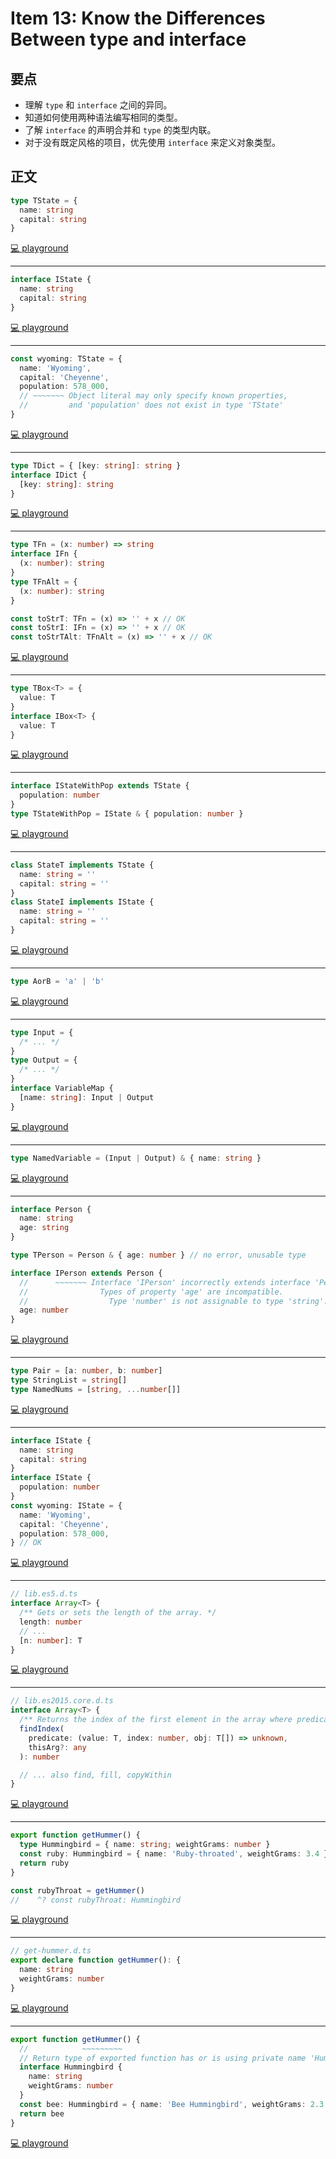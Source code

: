 # Item 13: Know the Differences Between type and interface

## 要点

- 理解 `type` 和 `interface` 之间的异同。
- 知道如何使用两种语法编写相同的类型。
- 了解 `interface` 的声明合并和 `type` 的类型内联。
- 对于没有既定风格的项目，优先使用 `interface` 来定义对象类型。

## 正文

```ts
type TState = {
  name: string
  capital: string
}
```

[💻 playground](https://www.typescriptlang.org/play/?ts=5.4.5#code/C4TwDgpgBAKgysAhsaBeKBvAUFKA7RAWwgC4oBnYAJwEs8BzAbhygGNEwakAbMy2hswC+zIA)

---

```ts
interface IState {
  name: string
  capital: string
}
```

[💻 playground](https://www.typescriptlang.org/play/?ts=5.4.5#code/C4TwDgpgBAKgysAhsaBeKBvAUFKA7RAWwgC4oBnYAJwEs8BzAbhygGNEwakAbMy2hswC+zOiioAzRK2gBJBMmjZcBYn2p0mLdpx7qBWoViA)

---

```ts
const wyoming: TState = {
  name: 'Wyoming',
  capital: 'Cheyenne',
  population: 578_000,
  // ~~~~~~~ Object literal may only specify known properties,
  //         and 'population' does not exist in type 'TState'
}
```

[💻 playground](https://www.typescriptlang.org/play/?ts=5.4.5#code/C4TwDgpgBAKgysAhsaBeKBvAUFKA7RAWwgC4oBnYAJwEs8BzAbhygGNEwakAbMy2hswC+zOiioAzRK2gBJBMmjZcBYn2p0mLdpx7qBWoVlYB7PJSgB3ECcKay8JCijpl+IqSgByAOo27DF4ANNocXIi83gDCABYQIBB4eBDBLGAmYACu3Mg0ZmQArADsABwA+gAMVSwA9DVQAH5NzQ1QAPIARgBWEKzAUNxcEFQRUISIIFBm3JPkkKw0EpMA1ngmlnhQYFQZw8A0EOQhuHW4Z+eIeAAm3ulZOftmXlBXJof4Jv0QAB40FnRQUCQbyORReLAiLBAA)

---

```ts
type TDict = { [key: string]: string }
interface IDict {
  [key: string]: string
}
```

[💻 playground](https://www.typescriptlang.org/play/?ts=5.4.5#code/C4TwDgpgBAKgysAhsaBeKBvAUFKA7RAWwgC4oBnYAJwEs8BzAbhygGNEwakAbMy2hswC+zOiioAzRK2gBJBMmjZcBYn2p0mLdpx7qBWoVlCRYAERqtgUdBigBtANYQQ+zQF03DKCKxiIktJyFlaYLE4uXvSeFBqCWEZAA)

---

```ts
type TFn = (x: number) => string
interface IFn {
  (x: number): string
}
type TFnAlt = {
  (x: number): string
}

const toStrT: TFn = (x) => '' + x // OK
const toStrI: IFn = (x) => '' + x // OK
const toStrTAlt: TFnAlt = (x) => '' + x // OK
```

[💻 playground](https://www.typescriptlang.org/play/?ts=5.4.5#code/C4TwDgpgBAKgysAhsaBeKBvAUFKA7RAWwgC4oBnYAJwEs8BzAbhygGNEwakAbMy2hswC+zOiioAzRK2gBJBMmjZcBYn2p0mLdpx7qBWoVlCRYAMTxR0ACgAeZPAFdCAIwhUAlFYB8FDYKwxdykZKFkLTBY7B2c3T31NYWNwaBgLAEFuYCtI3Gj8WPcPBICRLCxWAHs8SihgSoQqGDI0y3RbHygAci6oAGooW0ZcAHoRqAB5AGkK6tr6xtkycLbBzp7+weGoMcmZqprsheoYTOAWjKycjtRfDYGh0fHprCA)

---

```ts
type TBox<T> = {
  value: T
}
interface IBox<T> {
  value: T
}
```

[💻 playground](https://www.typescriptlang.org/play/?ts=5.4.5#code/C4TwDgpgBAKgysAhsaBeKBvAUFKA7RAWwgC4oBnYAJwEs8BzAbhygGNEwakAbMy2hswC+zOiioAzRK2gBJBMmjZcBYn2p0mLdpx7qBWoVlCRYAIQD2ADwA8MAHxR0yqADdE3AK6lYw0XnEpGShZS1sHTBZ3Lx8YYSwgA)

---

```ts
interface IStateWithPop extends TState {
  population: number
}
type TStateWithPop = IState & { population: number }
```

[💻 playground](https://www.typescriptlang.org/play/?ts=5.4.5#code/C4TwDgpgBAKgysAhsaBeKBvAUFKA7RAWwgC4oBnYAJwEs8BzAbhygGNEwakAbMy2hswC+zOiioAzRK2gBJBMmjZcBYn2p0mLdpx7qBWoVjERJ0uQpQB1LgAsACgHswUCAA8UeACblYlpSxgzgCu3Mg0jnhkeMGEAEamwligkH5I1nZOLujy6dAAZJhQQWCh4ZHRsQlUjFAiWEA)

---

```ts
class StateT implements TState {
  name: string = ''
  capital: string = ''
}
class StateI implements IState {
  name: string = ''
  capital: string = ''
}
```

[💻 playground](https://www.typescriptlang.org/play/?ts=5.4.5#code/C4TwDgpgBAKgysAhsaBeKBvAUFKA7RAWwgC4oBnYAJwEs8BzAbhygGNEwakAbMy2hswC+zOiioAzRK2gBJBMmjZcBYn2p0mLdpx7qBWoVlbdE5clAUoYUGoTDcIxPMAvwkKTC1WkKGhlDoAORBzLg6XIi8fgaBUCHCxqbmlh4Qsrb2js6uUPJpXipEvvyacQnaHJHRpQHBoVhGQA)

---

```ts
type AorB = 'a' | 'b'
```

[💻 playground](https://www.typescriptlang.org/play/?ts=5.4.5#code/C4TwDgpgBAgg9gJwEJQLxQOQEMNQD6YBGGA3AFBA)

---

```ts
type Input = {
  /* ... */
}
type Output = {
  /* ... */
}
interface VariableMap {
  [name: string]: Input | Output
}
```

[💻 playground](https://www.typescriptlang.org/play/?ts=5.4.5#code/C4TwDgpgBAkgdmArsKBeKBvKB6AVFAOiKl2ygF8BuAKFEigHlkkV0s9DjSKaBLOYBABOAMwCGAY2gA1MUN5iARgBsIAWTFhM1KFADacMQFsIALigBnYPLgBzALrn4LKAB9GzZDXLUgA)

---

```ts
type NamedVariable = (Input | Output) & { name: string }
```

[💻 playground](https://www.typescriptlang.org/play/?ts=5.4.5#code/C4TwDgpgBAkgdmArsKBeKBvKB6AVFAOiKl2ygF8BuAKFEigHlkkV0s9DjSKaBLOYBABOAMwCGAY2gA1MUN5iARgBsIAWTFhM1KFADacMQFsIALigBnYPLgBzALrn4LKAB9GzZDXK1w0AHLGEAAmsvJKqmhQABTOyG4ewCwAlFAAZJhQhibmVja2PNRAA)

---

```ts
interface Person {
  name: string
  age: string
}

type TPerson = Person & { age: number } // no error, unusable type

interface IPerson extends Person {
  //      ~~~~~~~ Interface 'IPerson' incorrectly extends interface 'Person'.
  //                Types of property 'age' are incompatible.
  //                  Type 'number' is not assignable to type 'string'.
  age: number
}
```

[💻 playground](https://www.typescriptlang.org/play/?ts=5.4.5#code/JYOwLgpgTgZghgYwgAgArQM4HsTIN4BQyyIcAthAFzIZhSgDmA3EcnA1TXYywL4EEwATwAOKACroo2XAF40mHMgBk+Nh2ogArmQBG0Jsl6HkAelMksyaFCxQANMi3aMcXQBsUwsQNCRYiCgAklIy1gAekCAAJhgK0kqExObEqcgAfplZ6chB4NDwSMgA5CGKIMXIoAh2UBAIYO5CEVGxVfkBRcWhOMUAdKwpacMj4qIQcVgwyCK2YlDCJewQlXB17TVkInBgwB4QA8kWIydpY2Il2nrQlcBxIFhgbBgYwAyk+8hgVt4oxbT0EAMfqsZaaHT6KB8AhAA)

---

```ts
type Pair = [a: number, b: number]
type StringList = string[]
type NamedNums = [string, ...number[]]
```

[💻 playground](https://www.typescriptlang.org/play/?ts=5.4.5#code/C4TwDgpgBACghgSwE5QLxQNpwFxQHYCuAtgEYRIA0UJuhp5AugNwBQokUAysEgngOYAZBAGdgaKGN4CMzNuGgA5OEQgATRcRESMUvvyoA6Y3TJJZcoA)

---

```ts
interface IState {
  name: string
  capital: string
}
interface IState {
  population: number
}
const wyoming: IState = {
  name: 'Wyoming',
  capital: 'Cheyenne',
  population: 578_000,
} // OK
```

[💻 playground](https://www.typescriptlang.org/play/?ts=5.4.5#code/JYOwLgpgTgZghgYwgAgJIGUx0sg3gKGWRDgFsIAuZAZzClAHMBuQ5BOAB2CwBsrb6IZvgC++UJFiIUGLDgJEOAew4BXHtmBKQVEKtIAjaCzEJttZAHcAnktKMqs7CgC8eViXJUA5AHVb9kLeADSs7Fy8PgDCABYQ1hAgIBAhrMpqGmBaOsgArADsABwA+gAM5aJMRAD01cgA8gDS+EA)

---

```ts
// lib.es5.d.ts
interface Array<T> {
  /** Gets or sets the length of the array. */
  length: number
  // ...
  [n: number]: T
}
```

[💻 playground](https://www.typescriptlang.org/play/?ts=5.4.5#code/PTAEBsEsCMDoFMDOBWWATWAXRAoSA7TeAJwDMBDAY3lAEFjjyBPAHgBUA+UAbx1FGAAqQaADi8bKAD2xUIgmJQmABY1w8fAHMV00ktWhyDZrFCDgfCBu3KAXKHwBXALbQSAbkshQsX5YDa+PZOriQAuvZsngC+OEA)

---

```ts
// lib.es2015.core.d.ts
interface Array<T> {
  /** Returns the index of the first element in the array where predicate... */
  findIndex(
    predicate: (value: T, index: number, obj: T[]) => unknown,
    thisArg?: any
  ): number

  // ... also find, fill, copyWithin
}
```

[💻 playground](https://www.typescriptlang.org/play/?ts=5.4.5#code/PTAEBsEsCMDoFMDOAmADARgKywMYHsAneWAE1gBdEAoSAO3PgIDMBDHeUAQQIJYE8APABUAfKADeVUKGAAqWaABK8cgFcCtRKHIALDnRLwAHqDxNte0E0gFE5UPHDwAtvHqg6Fjix79QAdz0iUAAHIhJIHBYGWFjQWWApKwMASVpDIwAKJOkw+AiohgAuUEyANxZwVXgSoQAaD3TjEtpVZ2hGBrxoACtagG0AXQBKUABeMVVaAGtaPH9aOpyLSERuAHMAfhKWWj4k4Za2joIAbiokkFBY2FBKxDxk9IbrcHAG-BC+AHVIXToqABfKhAA)

---

```ts
export function getHummer() {
  type Hummingbird = { name: string; weightGrams: number }
  const ruby: Hummingbird = { name: 'Ruby-throated', weightGrams: 3.4 }
  return ruby
}

const rubyThroat = getHummer()
//    ^? const rubyThroat: Hummingbird
```

[💻 playground](https://www.typescriptlang.org/play/?ts=5.4.5#code/KYDwDg9gTgLgBAMwK4DsDGMCWEVwObAwASSAtqcFABQCUcA3gFBxwwCeYwcJ5mKeAI0xQAJnAC8DOCgCGFAFxwAzjCh88AbjgB3YJjwALGAHEocpYpRkBlLQF8NzOGhwq4UJALaKepdUNEJKVkFOAByACVPNgBaGAMoCBkYYBEwgBodPUMTM1ILOABmADoAFjgHJyhCJChcDy9HSsYXFDcGtgAVBKT4SQJiMgpqGkcAejGWFgA9AH5nV3gO7sTknyH-YRFGIA)

---

```ts
// get-hummer.d.ts
export declare function getHummer(): {
  name: string
  weightGrams: number
}
```

[💻 playground](https://www.typescriptlang.org/play/?ts=5.4.5#code/PTAEHMFMBcFoAsCuBbZkBOA6AJp6BnAKEgA8AHAe3WlG0gGMAbAQ3UlADNEA7e6ASwrcIMABIo06ABQBKAFygA3oVChuzNAvzR0-buADcK0AHdI-cPGgBxdBvwLuKAEYYjAXyNA)

---

```ts
export function getHummer() {
  //            ~~~~~~~~~
  // Return type of exported function has or is using private name 'Hummingbird'.
  interface Hummingbird {
    name: string
    weightGrams: number
  }
  const bee: Hummingbird = { name: 'Bee Hummingbird', weightGrams: 2.3 }
  return bee
}
```

[💻 playground](https://www.typescriptlang.org/play/?ts=5.4.5&declaration=true#code/KYDwDg9gTgLgBAMwK4DsDGMCWEVwObAwASSAtqcFABQCUcA3gFBxwD0rLnXnAfn--2ZsOAJUJIouGAE8wwOBARxQkWMAAmiVBmy4AFgEMAzgqhxMJpEcwo8cMFEwA3AzHkoDFOAHIS5G3gARphQ6t4AdEI2blAIBmjyfqQBwaEMcB4UAFxwRjCOtgDccADuwJh4ejAA4lCeRjkoZIGUxQC+hUJoOHlwLcA5SSkhmgC86ZkDPgBCwIlkybapYQA0peWVNXWkDXAATOEAzHAdQlDikn1znadAA)
